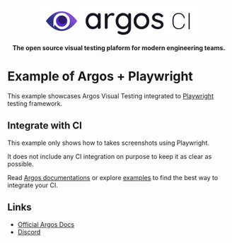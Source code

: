 <p align="center">
  <a href="https://argos-ci.com/?utm_source=github&utm_medium=logo" target="_blank">
  <picture>
    <source media="(prefers-color-scheme: dark)" srcset="https://raw.githubusercontent.com/argos-ci/argos/main/resources/logos/github-readme-logo-dark.png">
    <img alt="Argos" src="https://raw.githubusercontent.com/argos-ci/argos/main/resources/logos/github-readme-logo-light.png" width="360" height="70">
  </picture>
  </a>
</p>

<p align="center"><strong>The open source visual testing plaform for modern engineering teams.</strong></p>

# Example of Argos + Playwright

This example showcases Argos Visual Testing integrated to [Playwright](https://playwright.dev/) testing framework.

## Integrate with CI

This example only shows how to takes screenshots using Playwright.

It does not include any CI integration on purpose to keep it as clear as possible.

Read [Argos documentations](https://argos-ci.com/docs) or explore [examples](https://github.com/argos-ci/argos/tree/main/examples) to find the best way to integrate your CI.

## Links

- [Official Argos Docs](https://argos-ci.com/docs)
- [Discord](https://argos-ci.com/discord)
